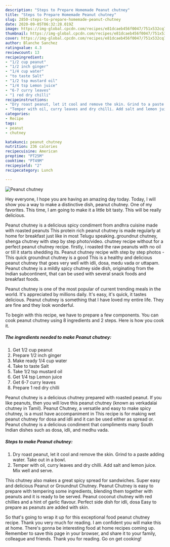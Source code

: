 ```yaml
---
description: "Steps to Prepare Homemade Peanut chutney"
title: "Steps to Prepare Homemade Peanut chutney"
slug: 2850-steps-to-prepare-homemade-peanut-chutney
date: 2020-09-05T06:32:28.019Z
image: https://img-global.cpcdn.com/recipes/e81dcaeb456f0047/751x532cq70/peanut-chutney-recipe-main-photo.jpg
thumbnail: https://img-global.cpcdn.com/recipes/e81dcaeb456f0047/751x532cq70/peanut-chutney-recipe-main-photo.jpg
cover: https://img-global.cpcdn.com/recipes/e81dcaeb456f0047/751x532cq70/peanut-chutney-recipe-main-photo.jpg
author: Blanche Sanchez
ratingvalue: 4.3
reviewcount: 13
recipeingredient:
- "1/2 cup peanut"
- "1/2 inch ginger"
- "1/4 cup water"
- "to taste Salt"
- "1/2 tsp mustard oil"
- "1/4 tsp Lemon juice"
- "6-7 curry leaves"
- "1 red dry chilli"
recipeinstructions:
- "Dry roast peanut, let it cool and remove the skin. Grind to a paste adding water. Take out in a bowl."
- "Temper with oil, curry leaves and dry chilli. Add salt and lemon juice. Mix well and serve."
categories:
- Recipe
tags:
- peanut
- chutney

katakunci: peanut chutney 
nutrition: 236 calories
recipecuisine: American
preptime: "PT25M"
cooktime: "PT49M"
recipeyield: "2"
recipecategory: Lunch

---
```



![Peanut chutney](https://img-global.cpcdn.com/recipes/e81dcaeb456f0047/751x532cq70/peanut-chutney-recipe-main-photo.jpg)

Hey everyone, I hope you are having an amazing day today. Today, I will show you a way to make a distinctive dish, peanut chutney. One of my favorites. This time, I am going to make it a little bit tasty. This will be really delicious.

Peanut chutney is a delicious spicy condiment from andhra cuisine made with roasted peanuts This protein rich peanut chutney is made regularly at home for breakfast just like in most Telugu speaking..groundnut chutney, shenga chutney with step by step photo/video. chutney recipe without for a perfect peanut chutney recipe. firstly, i roasted the raw peanuts with no oil or till it starts shedding its. Peanut chutney recipe with step by step photos - This quick groundnut chutney is a good This is a healthy and delicious peanut chutney that goes very well with idli, dosa, medu vada or uttapam. Peanut chutney is a mildly spicy chutney side dish, originating from the Indian subcontinent, that can be used with several snack foods and breakfast foods.

Peanut chutney is one of the most popular of current trending meals in the world. It's appreciated by millions daily. It's easy, it's quick, it tastes delicious. Peanut chutney is something that I have loved my entire life. They are fine and they look wonderful.


To begin with this recipe, we have to prepare a few components. You can cook peanut chutney using 8 ingredients and 2 steps. Here is how you cook it.

<!--inarticleads1-->

##### The ingredients needed to make Peanut chutney:

1. Get 1/2 cup peanut
1. Prepare 1/2 inch ginger
1. Make ready 1/4 cup water
1. Take to taste Salt
1. Take 1/2 tsp mustard oil
1. Get 1/4 tsp Lemon juice
1. Get 6-7 curry leaves
1. Prepare 1 red dry chilli


Peanut chutney is a delicious chutney prepared with roasted peanut. If you like peanuts, then you will love this peanut chutney (known as verkadalai chutney in Tamil). Peanut Chutney, a versatile and easy to make spicy chutney, is a must have accompaniment in This recipe is for making wet peanut chutney for dosa and idli and it can be used either as spread or. Peanut chutney is a delicious condiment that compliments many South Indian dishes such as dosa, idli, and medhu vada. 

<!--inarticleads2-->

##### Steps to make Peanut chutney:

1. Dry roast peanut, let it cool and remove the skin. Grind to a paste adding water. Take out in a bowl.
1. Temper with oil, curry leaves and dry chilli. Add salt and lemon juice. Mix well and serve.


This chutney also makes a great spicy spread for sandwiches. Super easy and delicious Peanut or Groundnut Chutney. Peanut Chutney is easy to prepare with tempering some ingredients, blending them together with peanuts and it is ready to be served. Peanut coconut chutney with red chillies and a hint of garlic flavour. Perfect side dish for idli, dosa Easy to prepare as peanuts are added with skin. 

So that's going to wrap it up for this exceptional food peanut chutney recipe. Thank you very much for reading. I am confident you will make this at home. There's gonna be interesting food at home recipes coming up. Remember to save this page in your browser, and share it to your family, colleague and friends. Thank you for reading. Go on get cooking!
